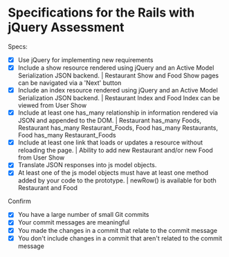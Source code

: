 # Specifications for the Rails with jQuery Assessment

Specs:
- [x] Use jQuery for implementing new requirements
- [x] Include a show resource rendered using jQuery and an Active Model Serialization JSON backend. | Restaurant Show and Food Show pages can be navigated via a 'Next' button
- [x] Include an index resource rendered using jQuery and an Active Model Serialization JSON backend. | Restaurant Index and Food Index can be viewed from User Show
- [x] Include at least one has_many relationship in information rendered via JSON and appended to the DOM. | Restaurant has_many Foods, Restaurant has_many Restaurant_Foods, Food has_many Restaurants, Food has_many Restaurant_Foods
- [x] Include at least one link that loads or updates a resource without reloading the page. | Ability to add new Restaurant and/or new Food from User Show
- [x] Translate JSON responses into js model objects.
- [x] At least one of the js model objects must have at least one method added by your code to the prototype. | newRow() is available for both Restaurant and Food

Confirm
- [x] You have a large number of small Git commits
- [x] Your commit messages are meaningful
- [x] You made the changes in a commit that relate to the commit message
- [x] You don't include changes in a commit that aren't related to the commit message

